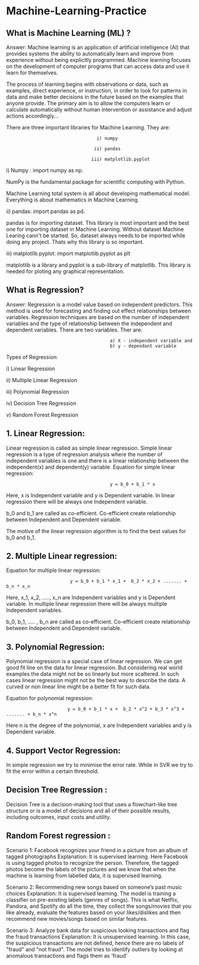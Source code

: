# Machine-Learning-Practice

## What is Machine Learning (ML) ?

Answer: Machine learning is an application of artificial intelligence (AI) that provides systems the ability to automatically learn and improve from experience without being explicitly programmed. Machine learning focuses on the development of computer programs that can access data and use it learn for themselves.

The process of learning begins with observations or data, such as examples, direct experience, or instruction, in order to look for patterns in data and make better decisions in the future based on the examples that anyone provide. The primary aim is to allow the computers learn or calculate automatically without human intervention or assistance and adjust actions accordingly...

There are three important libraries for Machine Learning. They are:
                                      
                                      i) numpy
                                      
                                     ii) pandas
                                     
                                    iii) matplotlib.pyplot
                                    
i) Numpy : import numpy as np.

NumPy is the fundamental package for scientific computing with Python. 

Machine Learning total system is all about developing mathematical model. Everything is about mathematics in Machine Learning. 

ii) pandas: import pandas as pd.

pandas is for importing dataset. This library is most important and the best one for importing dataset in Machine Learning. Without dataset Machine Learing cann't be started. So, dataset always needs to be imported while doing any project. Thats why this library is so important.

iii) matplotlib.pyplot: import matplotlib.pyplot as plt

matplotlib is a library and pyplot is a sub-library of matplotlib. This library is needed for ploting any graphical representation.

## What is Regression?

Answer: Regression is a model value based on independent predictors. This method is used for forecasting and finding out effect relationships between variables. Regression techniques are based on the number of independent variables and the type of relationship between the independent and dependent variables. There are two variables. Ther are:

                                           a) X - independent variable and
                                           b) y - dependant variable

Types of Regression:

  i) Linear Regression

 ii) Multiple Linear Regression

iii) Polynomial Regression

 iv) Decision Tree Regression

  v) Random Forest Regression

## 1. Linear Regression: 

Linear regression is called as simple linear regression. Simple linear regression is a type of regression analysis where the number of independent variables is one and there is a linear relationship between the independent(x) and dependent(y) variable. Equation for simple linear regression:

                                           y = b_0 + b_1 * x
                                      
Here, x is Independent variable and y is Dependent variable. In linear regression there will be always one Independent variable.

b_0 and b_1 are called as co-efficient. Co-efficient create relationship between Independent and Dependent variable.

The motive of the linear regression algorithm is to find the best values for b_0 and b_1. 

## 2. Multiple Linear regression: 

Equation for multiple linear regression:

                            y = b_0 + b_1 * x_1 +  b_2 * x_2 + ....... + b_n * x_n
                            
Here, x_1, x_2, ....., x_n are Independent variables and y is Dependent variable. In multiple linear regression there will be always multiple Independent variables.        

b_0, b_1, ..... , b_n are called as co-efficient. Co-efficient create relationship between Independent and Dependent variable.

## 3. Polynomial Regression:

Polynomial regression is a special case of linear regression. We can get good fit line on the data for linear regression. But considering real world examples the data might not be so linearly but more scattered. In such cases linear regression might not be the best way to describe the data. A curved or non linear line might be a better fit for such data.

Equation for polynomial regression:

                           y = b_0 + b_1 * x +  b_2 * x^2 + b_3 * x^3 + ....... + b_n * x^n

Here n is the degree of the polynomial, x are Independent variables and y is Dependent variable.


## 4. Support Vector Regression:

In simple regression we try to minimise the error rate. While in SVR we try to fit the error within a certain threshold.

## Decision Tree Regression :
Decision Tree is a decision-making tool that uses a flowchart-like tree structure or is a model of decisions and all of their possible results, including outcomes, input costs and utility.

## Random Forest regression :

Scenario 1: Facebook recognizes your friend in a picture from an album of tagged photographs
Explanation: It is supervised learning. Here Facebook is using tagged photos to recognize the person. 
Therefore, the tagged photos become the labels of the pictures and we know that when the machine is learning from labelled data, it is supervised learning.

Scenario 2: Recommending new songs based on someone’s past music choices
Explanation: It is supervised learning. The model is training a classifier on pre-existing labels (genres of songs).
This is what Netflix, Pandora, and Spotify do all the time, they collect the songs/movies that you like already, 
evaluate the features based on your likes/dislikes and then recommend new movies/songs based on similar features.

Scenario 3: Analyze bank data for suspicious looking transactions and flag the fraud transactions
Explanation: It is unsupervised learning. In this case, the suspicious transactions are not defined, 
hence there are no labels of "fraud" and "not fraud". The model tries to identify outliers by looking at anomalous transactions and flags them as 'fraud'

